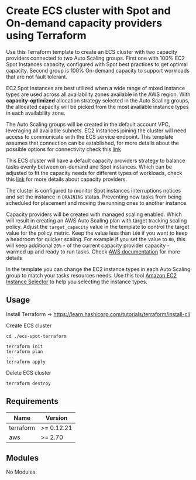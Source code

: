# Create ECS cluster with Spot and On-demand capacity providers using Terraform

Use this Terraform template to create an ECS cluster with two capacity providers connected to two Auto Scaling groups. First one with 100% EC2 Spot Instances capacity, configured with Spot best practices to get optimal capacity. Second group is 100% On-demand capacity to support workloads that are not fault tolerant.

EC2 Spot Instances are best utilized when a wide range of mixed instance types are used across all availability zones available in the AWS region. With **capacity-optimized** allocation strategy selected in the Auto Scaling groups, the allocated capacity will be picked from the most available instance types in each availability zone.

The Auto Scaling groups will be created in the default account VPC, leveraging all available subnets. EC2 instances joining the cluster will need access to communicate with the ECS service endpoint. This template assumes that connection can be established, for more details about the possible options for connectivity check this [link](https://docs.aws.amazon.com/AmazonECS/latest/developerguide/ECS_instances.html)

This ECS cluster will have a default capacity providers strategy to balance tasks evenly between on-demand and Spot instances. Which can be adjusted to fit the capacity needs for different types of workloads, check this [link](https://docs.aws.amazon.com/AmazonECS/latest/developerguide/cluster-capacity-providers.html) for more details about capacity providers.  

The cluster is configured to monitor Spot instances interruptions notices and set the instance in `DRAINING` status. Preventing new tasks from being scheduled for placement and moving the running ones to another instance.

Capacity providers will be created with managed scaling enabled. Which will result in creating an AWS Auto Scaling plan with target tracking scaling policy. Adjust the ```target_capacity``` value in the template to control the target value for the policy metric. Keep the value less than `100` if you want to keep a headroom for quicker scaling. For example if you set the value to `80`, this will keep additional `20%` - of the current capacity provider capacity - warmed up and ready to run tasks. Check [AWS documentation](https://docs.aws.amazon.com/AmazonECS/latest/developerguide/asg-capacity-providers-update-capacity-provider.html) for more details

In the template you can change the EC2 instance types in each Auto Scaling group to match your tasks resources needs. Use this tool [Amazon EC2 Instance Selector](https://github.com/aws/amazon-ec2-instance-selector) to help you selecting the instance types.


## Usage

Install Terraform -> https://learn.hashicorp.com/tutorials/terraform/install-cli

Create ECS cluster

```
cd ./ecs-spot-terraform

terraform init
terraform plan
...
terraform apply
```

Delete ECS cluster
```
terraform destroy
```

## Requirements

| Name | Version |
|------|---------|
| terraform | >= 0.12.21 |
| aws | >= 2.70 |

## Modules

No Modules.
